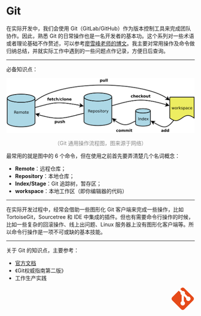 # Git

在实际开发中，我们会使用 Git（GitLab/GitHub）作为版本控制工具来完成团队协作。因此，熟悉 Git 的日常操作也是一名开发者的基本功。这个系列对一些术语或者理论基础不作赘述，可以参考[廖雪峰老师的博文](https://www.liaoxuefeng.com/wiki/896043488029600)。我主要对常用操作及命令做归纳总结，并就实际工作中遇到的一些问题点作记录，方便日后查询。

<hr>

必备知识点：

<div style="text-align: center;">
  <img src="./assets/git.png" alt="Git 通用操作流程图" style="width: 640px;">
  <p style="text-align: center; color: #888;">（Git 通用操作流程图，图来源于网络）</p>
</div>

最常用的就是图中的 6 个命令，但在使用之前首先要弄清楚几个名词概念：

* **Remote**：远程仓库；
* **Repository**：本地仓库；
* **Index/Stage**：Git 追踪树，暂存区；
* **workspace**：本地工作区（即你编辑器的代码）

<hr>

在实际开发过程中，经常会借助一些图形化 Git 客户端来完成一些操作，比如 TortoiseGit，Sourcetree 和 IDE 中集成的插件。但也有需要命令行操作的时候，比如一些复杂的回滚操作、线上出问题、Linux 服务器上没有图形化客户端等。所以命令行操作是一项不可或缺的基本技能。

<hr>

关于 Git 的知识点，主要参考：

* [官方文档](https://git-scm.com/book)
* 《Git权威指南第二版》
* 工作生产实践

<div style="text-align: right">
  <svg t="1637141435644" class="icon" viewBox="0 0 1024 1024" version="1.1" xmlns="http://www.w3.org/2000/svg" p-id="1168" width="64" height="64"><path d="M63.49884471 444.72482676L339.27934283 168.4672005l80.63478137 81.1119106c-11.45109332 40.55595587 7.15693331 84.92894248 44.3729866 106.39974246v264.32940369c-28.62773329 16.22238256-47.7128892 47.23575993-47.71288806 82.54329842a95.42577726 95.42577726 0 0 0 95.42577726 95.42577726 95.42577726 95.42577726 0 0 0 95.42577726-95.42577726c0-35.30753736-19.08515589-66.32091583-47.71288806-82.54329842V388.42361757l98.76567986 99.7199384c-3.33990259 7.15693331-3.33990259 15.26812405-3.33990261 23.85644403a95.42577726 95.42577726 0 0 0 95.42577728 95.42577726 95.42577726 95.42577726 0 0 0 95.42577839-95.42577726 95.42577726 95.42577726 0 0 0-95.42577839-95.42577726c-8.58831998 0-16.69951071 0-23.85644403 3.33990146L604.0858758 297.2920003a94.47151987 94.47151987 0 0 0-54.86982251-111.64815985c-20.51654257-7.63406259-41.98734253-9.54257739-61.07249732-4.29415998L407.03164421 100.71489799l37.69318255-37.21605328c37.21605328-37.69318254 97.3342932-37.69318254 134.55034648 0l381.22598205 381.22598205c37.69318254 37.21605328 37.69318254 97.3342932 0 134.55034648l-381.22598205 381.22598205c-37.21605328 37.69318254-97.3342932 37.69318254-134.55034648 0L63.49884471 579.27517324c-37.69318254-37.21605328-37.69318254-97.3342932 0-134.55034648z" fill="#E64A19" p-id="1169"></path></svg>
</div>
